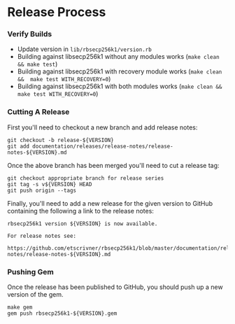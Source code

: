 Release Process
===============

### Verify Builds

* Update version in `lib/rbsecp256k1/version.rb`
* Building against libsecp256k1 without any modules works (`make clean && make test`)
* Building against libsecp256k1 with recovery module works (`make clean &&  make test WITH_RECOVERY=0`)
* Building against libsecp256k1 with both modules works (`make clean && make test WITH_RECOVERY=0`)

### Cutting A Release

First you'll need to checkout a new branch and add release notes:

```
git checkout -b release-${VERSION}
git add documentation/releases/release-notes/release-notes-${VERSION}.md
```

Once the above branch has been merged you'll need to cut a release tag:

```
git checkout appropriate branch for release series
git tag -s v${VERSION} HEAD
git push origin --tags
```

Finally, you'll need to add a new release for the given version to GitHub
containing the following a link to the release notes:

```
rbsecp256k1 version ${VERSION} is now available.

For release notes see:

https://github.com/etscrivner/rbsecp256k1/blob/master/documentation/releases/release-notes/release-notes-${VERSION}.md
```

### Pushing Gem

Once the release has been published to GitHub, you should push up a new
version of the gem.

```
make gem
gem push rbsecp256k1-${VERSION}.gem
```
